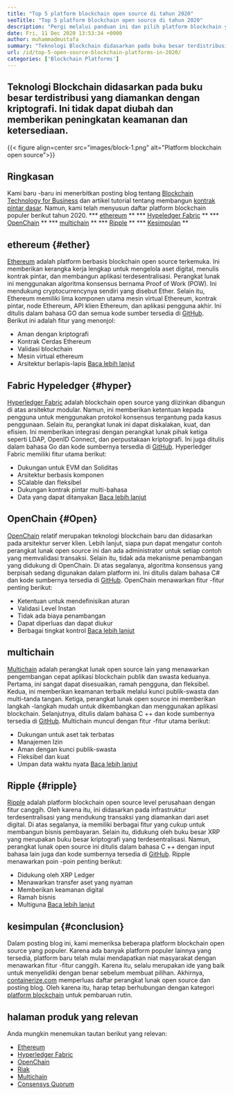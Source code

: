 ```yaml
---
title: "Top 5 platform blockchain open source di tahun 2020" 
seoTitle: "Top 5 platform blockchain open source di tahun 2020" 
description: "Pergi melalui panduan ini dan pilih platform blockchain yang tepat untuk bisnis. Di artikel ini, kami telah memberikan intro singkat platform blockchain open source top" 
date: Fri, 11 Dec 2020 13:53:34 +0000
author: muhammadmustafa
summary: "Teknologi Blockchain didasarkan pada buku besar terdistribusi yang diamankan dengan kriptografi. Ini tidak dapat diubah dan memberikan peningkatan keamanan dan ketersediaan." 
url: /id/top-5-open-source-blockchain-platforms-in-2020/
categories: ['Blockchain Platforms']
---
```


## Teknologi Blockchain didasarkan pada buku besar terdistribusi yang diamankan dengan kriptografi. Ini tidak dapat diubah dan memberikan peningkatan keamanan dan ketersediaan.

{{< figure align=center src="images/block-1.png" alt="Platform blockchain open source">}}


## Ringkasan
Kami baru -baru ini menerbitkan posting blog tentang [Blockchain Technology for Business][1] dan artikel tutorial tentang membangun [kontrak pintar dasar][2]. Namun, kami telah menyusun daftar platform blockchain populer berikut tahun 2020.
  *** [ethereum][3] **
  *** [Hypeledger Fabric][4] **
  *** [OpenChain][5] **
  *** [multichain][6] **
  *** [Ripple][7] **
  *** [Kesimpulan][8] **

## ethereum {#ether}
[Ethereum][9] adalah platform berbasis blockchain open source terkemuka. Ini memberikan kerangka kerja lengkap untuk mengelola aset digital, menulis kontrak pintar, dan membangun aplikasi terdesentralisasi. Perangkat lunak ini menggunakan algoritma konsensus bernama Proof of Work (POW). Ini mendukung cryptocurrencynya sendiri yang disebut Ether. Selain itu, Ethereum memiliki lima komponen utama mesin virtual Ethereum, kontrak pintar, node Ethereum, API klien Ethereum, dan aplikasi pengguna akhir. Ini ditulis dalam bahasa GO dan semua kode sumber tersedia di [GitHub][10].
Berikut ini adalah fitur yang menonjol:
  * Aman dengan kriptografi
  * Kontrak Cerdas Ethereum
  * Validasi blockchain
  * Mesin virtual ethereum
  * Arsitektur berlapis-lapis
[Baca lebih lanjut][11]

## Fabric Hypeledger {#hyper}
[Hyperledger Fabric][12] adalah blockchain open source yang diizinkan dibangun di atas arsitektur modular. Namun, ini memberikan ketentuan kepada pengguna untuk menggunakan protokol konsensus tergantung pada kasus penggunaan. Selain itu, perangkat lunak ini dapat diskalakan, kuat, dan efisien. Ini memberikan integrasi dengan perangkat lunak pihak ketiga seperti LDAP, OpenID Connect, dan perpustakaan kriptografi. Ini juga ditulis dalam bahasa Go dan kode sumbernya tersedia di [GitHub][13].
Hyperledger Fabric memiliki fitur utama berikut:
  * Dukungan untuk EVM dan Soliditas
  * Arsitektur berbasis komponen
  * SCalable dan fleksibel
  * Dukungan kontrak pintar multi-bahasa
  * Data yang dapat ditanyakan
[Baca lebih lanjut][14]

## OpenChain {#Open}
[OpenChain][15] relatif merupakan teknologi blockchain baru dan didasarkan pada arsitektur server klien. Lebih lanjut, siapa pun dapat mengatur contoh perangkat lunak open source ini dan ada administrator untuk setiap contoh yang memvalidasi transaksi. Selain itu, tidak ada mekanisme penambangan yang didukung di OpenChain. Di atas segalanya, algoritma konsensus yang berpisah sedang digunakan dalam platform ini. Ini ditulis dalam bahasa C# dan kode sumbernya tersedia di [GitHub][16].
OpenChain menawarkan fitur -fitur penting berikut:
  * Ketentuan untuk mendefinisikan aturan
  * Validasi Level Instan
  * Tidak ada biaya penambangan
  * Dapat diperluas dan dapat diukur
  * Berbagai tingkat kontrol
[Baca lebih lanjut][17]

## multichain
[Multichain][18] adalah perangkat lunak open source lain yang menawarkan pengembangan cepat aplikasi blockchain publik dan swasta keduanya. Pertama, ini sangat dapat disesuaikan, ramah pengguna, dan fleksibel. Kedua, ini memberikan keamanan terbaik melalui kunci publik-swasta dan multi-tanda tangan. Ketiga, perangkat lunak open source ini memberikan langkah -langkah mudah untuk dikembangkan dan menggunakan aplikasi blockchain. Selanjutnya, ditulis dalam bahasa C ++ dan kode sumbernya tersedia di [GitHub][19].
Multichain muncul dengan fitur -fitur utama berikut:
  * Dukungan untuk aset tak terbatas
  * Manajemen Izin
  * Aman dengan kunci publik-swasta
  * Fleksibel dan kuat
  * Umpan data waktu nyata
[Baca lebih lanjut][18]

## Ripple {#ripple}
[Ripple][20] adalah platform blockchain open source level perusahaan dengan fitur canggih. Oleh karena itu, ini didasarkan pada infrastruktur terdesentralisasi yang mendukung transaksi yang diamankan dari aset digital. Di atas segalanya, ia memiliki berbagai fitur yang cukup untuk membangun bisnis pembayaran. Selain itu, didukung oleh buku besar XRP yang merupakan buku besar kriptografi yang terdesentralisasi. Namun, perangkat lunak open source ini ditulis dalam bahasa C ++ dengan input bahasa lain juga dan kode sumbernya tersedia di [GitHub][21].
Ripple menawarkan poin -poin penting berikut:
  * Didukung oleh XRP Ledger
  * Menawarkan transfer aset yang nyaman
  * Memberikan keamanan digital
  * Ramah bisnis
  * Multiguna
[Baca lebih lanjut][22]

## kesimpulan {#conclusion}
Dalam posting blog ini, kami memeriksa beberapa platform blockchain open source yang populer. Karena ada banyak platform populer lainnya yang tersedia, platform baru telah mulai mendapatkan niat masyarakat dengan menawarkan fitur -fitur canggih. Karena itu, selalu merupakan ide yang baik untuk menyelidiki dengan benar sebelum membuat pilihan.
Akhirnya, [containerize.com][23] memperluas daftar perangkat lunak open source dan posting blog. Oleh karena itu, harap tetap berhubungan dengan kategori [platform blockchain][24] untuk pembaruan rutin.

## halaman produk yang relevan
Anda mungkin menemukan tautan berikut yang relevan:
  * [Ethereum][9]
  * [Hyperledger Fabric][12]
  * [OpenChain][15]
  * [Riak][20]
  * [Multichain][25]
  * [Consensys Quorum][26]

  
[1]: https://blog.containerize.com/2020/11/27/how-blockchain-technology-can-upgrade-your-business-strategy/
[2]: https://blog.containerize.com/
[3]: #ether
[4]: #hyper
[5]: #open
[6]: #multi
[7]: #Ripple
[8]: #Conclusion
[9]: https://products.containerize.com/blockchain-platforms/ethereum
[10]: https://github.com/ethereum/go-ethereum
[11]: https://ethereum.org/en/
[12]: https://products.containerize.com/blockchain-platforms/hyperledger-fabric
[13]: https://github.com/hyperledger/fabric
[14]: https://www.hyperledger.org/use/fabric
[15]: https://products.containerize.com/blockchain-platforms/openchain
[16]: https://github.com/openchain/openchain
[17]: https://www.openchain.org/
[18]: https://www.multichain.com/
[19]: https://github.com/MultiChain/multichain
[20]: https://products.containerize.com/blockchain-platforms/ripple
[21]: https://github.com/ripple/rippled
[22]: https://ripple.com/
[23]: https://www.containerize.com/
[24]: https://products.containerize.com/blockchain-platforms/
[25]: https://products.containerize.com/blockchain-platforms/multichain
[26]: https://products.containerize.com/blockchain-platforms/consensys-quorum
